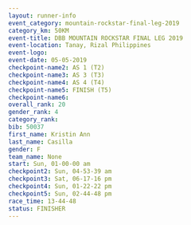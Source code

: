 ```yaml
---
layout: runner-info 
event_category: mountain-rockstar-final-leg-2019 
category_km: 50KM 
event-title: DBB MOUNTAIN ROCKSTAR FINAL LEG 2019 
event-location: Tanay, Rizal Philippines 
event-logo: 
event-date: 05-05-2019 
checkpoint-name2: AS 1 (T2) 
checkpoint-name3: AS 3 (T3) 
checkpoint-name4: AS 4 (T4) 
checkpoint-name5: FINISH (T5) 
checkpoint-name6: 
overall_rank: 20
gender_rank: 4
category_rank: 
bib: 50037
first_name: Kristin Ann
last_name: Casilla
gender: F
team_name: None
start: Sun, 01-00-00 am
checkpoint2: Sun, 04-53-39 am
checkpoint3: Sat, 06-17-16 pm
checkpoint4: Sun, 01-22-22 pm
checkpoint5: Sun, 02-44-48 pm
race_time: 13-44-48
status: FINISHER
---
```

